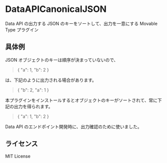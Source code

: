 # DataAPICanonicalJSON
Data API の出力する JSON のキーをソートして、出力を一意にする Movable Type プラグイン

## 具体例

JSON オブジェクトのキーは順序が決まっていないので、

> { "a": 1, "b": 2 }

は、下記のように出力される場合があります。

> { "b": 2, "a": 1 }

本プラグインをインストールするとオブジェクトのキーがソートされて、常に下記の出力を得られます。

> { "a": 1, "b": 2 }

Data API のエンドポイント開発時に、出力確認のために使いました。

## ライセンス
MIT License
